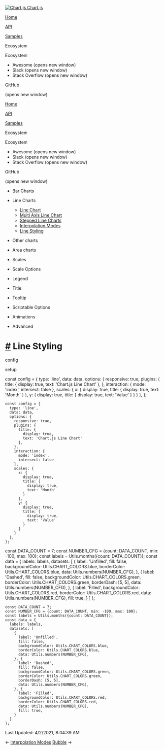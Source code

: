 <a href="/docs/3.0.0/" class="home-link router-link-active"><img src="/docs/3.0.0/favicon.ico" alt="Chart.js" class="logo" /> <span class="site-name can-hide">Chart.js</span></a>

<a href="/docs/3.0.0/" class="nav-link">Home</a>

<a href="/docs/3.0.0/api/" class="nav-link">API</a>

<a href="/docs/3.0.0/samples/" class="nav-link router-link-active">Samples</a>

<span class="title">Ecosystem</span> <span class="arrow down"></span>

<span class="title">Ecosystem</span> <span class="arrow right"></span>

-   Awesome
    <span class="sr-only">(opens new window)</span>
-   Slack
    <span class="sr-only">(opens new window)</span>
-   Stack Overflow
    <span class="sr-only">(opens new window)</span>

GitHub

<span class="sr-only">(opens new window)</span>

<a href="/docs/3.0.0/" class="nav-link">Home</a>

<a href="/docs/3.0.0/api/" class="nav-link">API</a>

<a href="/docs/3.0.0/samples/" class="nav-link router-link-active">Samples</a>

<span class="title">Ecosystem</span> <span class="arrow down"></span>

<span class="title">Ecosystem</span> <span class="arrow right"></span>

-   Awesome
    <span class="sr-only">(opens new window)</span>
-   Slack
    <span class="sr-only">(opens new window)</span>
-   Stack Overflow
    <span class="sr-only">(opens new window)</span>

GitHub

<span class="sr-only">(opens new window)</span>

-   Bar Charts <span class="arrow right"></span>

-   Line Charts <span class="arrow down"></span>

    -   <a href="/docs/3.0.0/samples/line/line.html" class="sidebar-link">Line Chart</a>
    -   <a href="/docs/3.0.0/samples/line/multi-axis.html" class="sidebar-link">Multi Axis Line Chart</a>
    -   <a href="/docs/3.0.0/samples/line/stepped.html" class="sidebar-link">Stepped Line Charts</a>
    -   <a href="/docs/3.0.0/samples/line/interpolation.html" class="sidebar-link">Interpolation Modes</a>
    -   <a href="/docs/3.0.0/samples/line/styling.html" class="active sidebar-link">Line Styling</a>

-   Other charts <span class="arrow right"></span>

-   Area charts <span class="arrow right"></span>

-   Scales <span class="arrow right"></span>

-   Scale Options <span class="arrow right"></span>

-   Legend <span class="arrow right"></span>

-   Title <span class="arrow right"></span>

-   Tooltip <span class="arrow right"></span>

-   Scriptable Options <span class="arrow right"></span>

-   Animations <span class="arrow right"></span>

-   Advanced <span class="arrow right"></span>

<a href="#line-styling" class="header-anchor">#</a> Line Styling
================================================================

config

setup

<a href="https://github.com/chartjs/Chart.js/blob/master/docs/samples/line/styling.md" class="code-editor-tool fab fa-github fa-lg" title="View on GitHub"></a>

const config = { type: 'line', data: data, options: { responsive: true, plugins: { title: { display: true, text: 'Chart.js Line Chart' }, }, interaction: { mode: 'index', intersect: false }, scales: { x: { display: true, title: { display: true, text: 'Month' } }, y: { display: true, title: { display: true, text: 'Value' } } } }, };

    const config = {
      type: 'line',
      data: data,
      options: {
        responsive: true,
        plugins: {
          title: {
            display: true,
            text: 'Chart.js Line Chart'
          },
        },
        interaction: {
          mode: 'index',
          intersect: false
        },
        scales: {
          x: {
            display: true,
            title: {
              display: true,
              text: 'Month'
            }
          },
          y: {
            display: true,
            title: {
              display: true,
              text: 'Value'
            }
          }
        }
      },
    };

const DATA\_COUNT = 7; const NUMBER\_CFG = {count: DATA\_COUNT, min: -100, max: 100}; const labels = Utils.months({count: DATA\_COUNT}); const data = { labels: labels, datasets: \[ { label: 'Unfilled', fill: false, backgroundColor: Utils.CHART\_COLORS.blue, borderColor: Utils.CHART\_COLORS.blue, data: Utils.numbers(NUMBER\_CFG), }, { label: 'Dashed', fill: false, backgroundColor: Utils.CHART\_COLORS.green, borderColor: Utils.CHART\_COLORS.green, borderDash: \[5, 5\], data: Utils.numbers(NUMBER\_CFG), }, { label: 'Filled', backgroundColor: Utils.CHART\_COLORS.red, borderColor: Utils.CHART\_COLORS.red, data: Utils.numbers(NUMBER\_CFG), fill: true, } \] };

    const DATA_COUNT = 7;
    const NUMBER_CFG = {count: DATA_COUNT, min: -100, max: 100};
    const labels = Utils.months({count: DATA_COUNT});
    const data = {
      labels: labels,
      datasets: [
        {
          label: 'Unfilled',
          fill: false,
          backgroundColor: Utils.CHART_COLORS.blue,
          borderColor: Utils.CHART_COLORS.blue,
          data: Utils.numbers(NUMBER_CFG),
        }, {
          label: 'Dashed',
          fill: false,
          backgroundColor: Utils.CHART_COLORS.green,
          borderColor: Utils.CHART_COLORS.green,
          borderDash: [5, 5],
          data: Utils.numbers(NUMBER_CFG),
        }, {
          label: 'Filled',
          backgroundColor: Utils.CHART_COLORS.red,
          borderColor: Utils.CHART_COLORS.red,
          data: Utils.numbers(NUMBER_CFG),
          fill: true,
        }
      ]
    };

<span class="prefix">Last Updated:</span> <span class="time">4/2/2021, 8:04:39 AM</span>

<span class="prev"> ← <a href="/docs/3.0.0/samples/line/interpolation.html" class="prev">Interpolation Modes</a> </span> <span class="next"> [Bubble](/docs/3.0.0/samples/other-charts/bubble.html) → </span>
